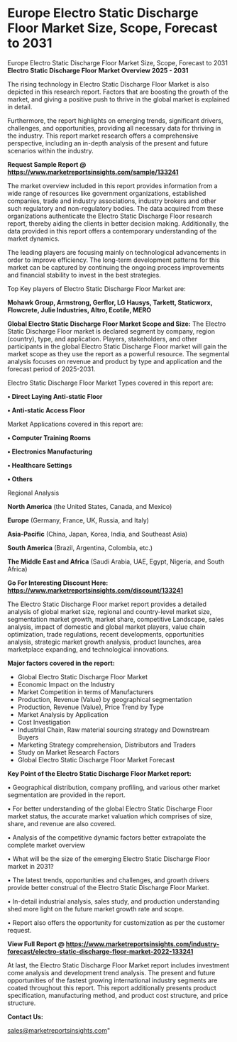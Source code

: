 # Europe Electro Static Discharge Floor Market Size, Scope, Forecast to 2031
Europe Electro Static Discharge Floor Market Size, Scope, Forecast to 2031
<Strong> Electro Static Discharge Floor Market Overview 2025 - 2031</strong>

The rising technology in Electro Static Discharge Floor Market is also depicted in this research report. Factors that are boosting the growth of the market, and giving a positive push to thrive in the global market is explained in detail.

Furthermore, the report highlights on emerging trends, significant drivers, challenges, and opportunities, providing all necessary data for thriving in the industry. This report market research offers a comprehensive perspective, including an in-depth analysis of the present and future scenarios within the industry.

<strong>Request Sample Report @ <a href=https://www.marketreportsinsights.com/sample/133241>https://www.marketreportsinsights.com/sample/133241</a></strong>

The market overview included in this report provides information from a wide range of resources like government organizations, established companies, trade and industry associations, industry brokers and other such regulatory and non-regulatory bodies. The data acquired from these organizations authenticate the Electro Static Discharge Floor research report, thereby aiding the clients in better decision making. Additionally, the data provided in this report offers a contemporary understanding of the market dynamics.

The leading players are focusing mainly on technological advancements in order to improve efficiency. The long-term development patterns for this market can be captured by continuing the ongoing process improvements and financial stability to invest in the best strategies.

Top Key players of Electro Static Discharge Floor Market are:

<strong>Mohawk Group, Armstrong, Gerflor, LG Hausys, Tarkett, Staticworx, Flowcrete, Julie Industries, Altro, Ecotile, MERO</strong>

<strong><b>Global Electro Static Discharge Floor Market Scope and Size:</b></strong>
The Electro Static Discharge Floor market is declared segment by company, region (country), type, and application. Players, stakeholders, and other participants in the global Electro Static Discharge Floor market will gain the market scope as they use the report as a powerful resource. The segmental analysis focuses on revenue and product by type and application and the forecast period of 2025-2031.

Electro Static Discharge Floor Market Types covered in this report are:

<strong>• Direct Laying Anti-static Floor

• Anti-static Access Floor</strong>

Market Applications covered in this report are:

<strong>• Computer Training Rooms

• Electronics Manufacturing

• Healthcare Settings

• Others</strong> 

Regional Analysis

<strong>North America</strong> (the United States, Canada, and Mexico)

<strong>Europe</strong> (Germany, France, UK, Russia, and Italy)

<strong>Asia-Pacific</strong> (China, Japan, Korea, India, and Southeast Asia)

<strong>South America</strong> (Brazil, Argentina, Colombia, etc.)

<strong>The Middle East and Africa</strong> (Saudi Arabia, UAE, Egypt, Nigeria, and South Africa)

<strong>Go For Interesting Discount Here: <a href=https://www.marketreportsinsights.com/discount/133241>https://www.marketreportsinsights.com/discount/133241</a></strong>

The Electro Static Discharge Floor market report provides a detailed analysis of global market size, regional and country-level market size, segmentation market growth, market share, competitive Landscape, sales analysis, impact of domestic and global market players, value chain optimization, trade regulations, recent developments, opportunities analysis, strategic market growth analysis, product launches, area marketplace expanding, and technological innovations.

<strong><b>Major factors covered in the report:</b></strong>
<ul>
  <li>Global Electro Static Discharge Floor Market </li>
  <li>Economic Impact on the Industry</li>
  <li>Market Competition in terms of Manufacturers</li>
  <li>Production, Revenue (Value) by geographical segmentation</li>
  <li>Production, Revenue (Value), Price Trend by Type</li>
  <li>Market Analysis by Application</li>
  <li>Cost Investigation</li>
  <li>Industrial Chain, Raw material sourcing strategy and Downstream Buyers</li>
  <li>Marketing Strategy comprehension, Distributors and Traders</li>
  <li>Study on Market Research Factors</li>
  <li>Global Electro Static Discharge Floor Market Forecast</li>
</ul>

<strong><b>Key Point of the Electro Static Discharge Floor Market report:</b></strong>

• Geographical distribution, company profiling, and various other market segmentation are provided in the report.

• For better understanding of the global Electro Static Discharge Floor market status, the accurate market valuation which comprises of size, share, and revenue are also covered.

• Analysis of the competitive dynamic factors better extrapolate the complete market overview

• What will be the size of the emerging Electro Static Discharge Floor market in 2031?

• The latest trends, opportunities and challenges, and growth drivers provide better construal of the Electro Static Discharge Floor Market.

• In-detail industrial analysis, sales study, and production understanding shed more light on the future market growth rate and scope.

• Report also offers the opportunity for customization as per the customer request.

<strong><b>View Full Report @ <a href=https://www.marketreportsinsights.com/industry-forecast/electro-static-discharge-floor-market-2022-133241>https://www.marketreportsinsights.com/industry-forecast/electro-static-discharge-floor-market-2022-133241</a></b></strong>


At last, the Electro Static Discharge Floor Market report includes investment come analysis and development trend analysis. The present and future opportunities of the fastest growing international industry segments are coated throughout this report. This report additionally presents product specification, manufacturing method, and product cost structure, and price structure.

<strong>Contact Us:</strong>

sales@marketreportsinsights.com"
